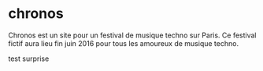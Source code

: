 # chronos
Chronos est un site pour un festival de musique techno sur Paris. Ce festival fictif aura lieu fin juin 2016 pour tous les amoureux de musique techno.

test surprise